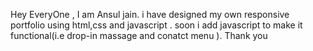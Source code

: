 Hey EveryOne , I am Ansul jain. i have designed my own responsive portfolio using html,css and javascript . soon i add javascript to make it  functional(i.e drop-in massage and conatct menu ). Thank you  
